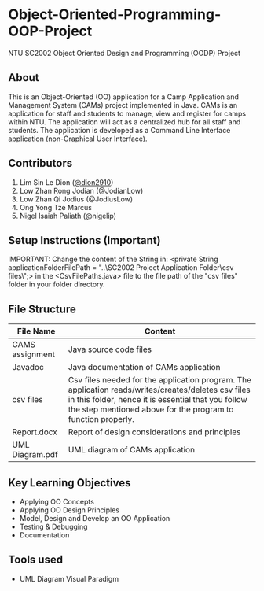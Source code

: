 # Object-Oriented-Programming-OOP-Project
NTU SC2002 Object Oriented Design and Programming (OODP) Project

## About
This is an Object-Oriented (OO) application for a Camp Application and Management System (CAMs) project implemented in Java.
CAMs is an application for staff and students to manage, view and register for camps within NTU. The application will act as a centralized hub for all staff and students. 
The application is developed as a Command Line Interface application (non-Graphical User Interface). 

## Contributors 
1. Lim Sin Le Dion ([@dion2910](https://github.com/dion2910))
2. Low Zhan Rong Jodian (@JodianLow)
3. Low Zhan Qi Jodius (@JodiusLow)
4. Ong Yong Tze Marcus 
5. Nigel Isaiah Paliath (@nigelip)

## Setup Instructions (Important)
IMPORTANT: Change the content of the String in: 
<private String applicationFolderFilePath = "..\\SC2002 Project Application Folder\\csv files\\";> in the <CsvFilePaths.java> file to the file path of the "csv files" folder in your folder directory.

## File Structure
 | File Name  | Content |
| ------------- | ------------- |
| CAMS assignment  | Java source code files  |
| Javadoc| Java documentation of CAMs application|
| csv files | Csv files needed for the application program. The application reads/writes/creates/deletes csv files in this folder, hence it is essential that you follow the step mentioned above for the program to function properly.  |
| Report.docx | Report of design considerations and principles|
| UML Diagram.pdf | UML diagram of CAMs application|

## Key Learning Objectives
- Applying OO Concepts
- Applying OO Design Principles
- Model, Design and Develop an OO Application
- Testing & Debugging
- Documentation

## Tools used
- UML Diagram Visual Paradigm

